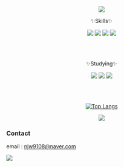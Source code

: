 <div align="center">
  <img src="https://capsule-render.vercel.app/api?type=wave&color=auto&height=300&section=header&text=JinWoo's_Github&fontSize=90" />

  ✨Skills✨
  
  <img src="https://img.shields.io/badge/Flutter-02569B?style=flat&logo=Flutter&logoColor=white" /> 
	<img src="https://img.shields.io/badge/Dart-0175C2?style=flat&logo=Dart&logoColor=white" />
  <img src="https://img.shields.io/badge/Firebase-FFCA28?style=flat&logo=Firebase&logoColor=white" />
  <img src="https://img.shields.io/badge/C++-MFC-blue.svg?style=flat&logo=c%2B%2B&logoColor=white" />

  <br><br/>
  
  
  ✨Studying✨
  
  <img src="https://img.shields.io/badge/HTML5-E34F26?style=flat&logo=HTML5&logoColor=white" /> 
	<img src="https://img.shields.io/badge/CSS3-1572B6?style=flat&logo=CSS3&logoColor=white" />
  <img src="https://img.shields.io/badge/JavaScript-F7DF1E?style=flat&logo=JavaScript&logoColor=white" />
  
  <br><br/>
  
  [![Top Langs](https://github-readme-stats.vercel.app/api/top-langs/?username=njw9108&layout=compact)](https://github.com/njw9108/github-readme-stats)
  
  <img src="https://github-readme-stats.vercel.app/api?username=njw9108&show_icons=true">
  
  
</div>

### Contact
email : njw9108@naver.com

[<img src="https://img.shields.io/badge/Blog-FF9800?style=flat&logo=Blogger&logoColor=white" />](https://njw9108.tistory.com/)
<br><br/>



